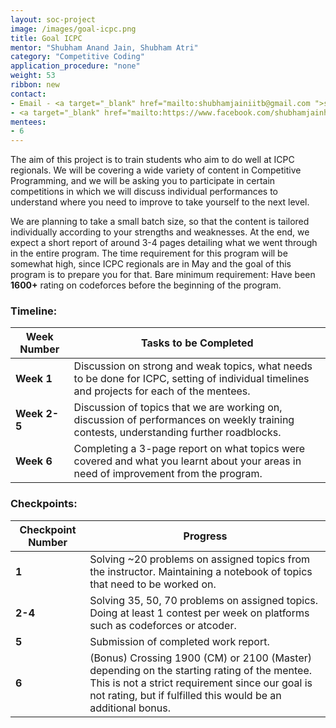 ```yaml
---
layout: soc-project
image: /images/goal-icpc.png
title: Goal ICPC
mentor: "Shubham Anand Jain, Shubham Atri"
category: "Competitive Coding"
application_procedure: "none"
weight: 53
ribbon: new
contact:
- Email - <a target="_blank" href="mailto:shubhamjainiitb@gmail.com ">shubhamjainiitb@gmail.com </a>
- <a target="_blank" href="mailto:https://www.facebook.com/shubhamjainhere/">Facebook</a>
mentees:
- 6
---
```



The aim of this project is to train students who aim to do well at ICPC regionals. We will be covering a wide variety of content in Competitive Programming, and we will be asking you to participate in certain competitions in which we will discuss individual performances to understand where you need to improve to take yourself to the next level. 

<!--break-->

We are planning to take a small batch size, so that the content is tailored individually according to your strengths and weaknesses. At the end, we expect a short report of around 3-4 pages detailing what we went through in the entire program. The time requirement for this program will be somewhat high, since ICPC regionals are in May and the goal of this program is to prepare you for that.
Bare minimum requirement: Have been **1600+** rating on codeforces before the beginning of the program.

<!--break-->

### Timeline:
<!--break-->

|Week Number  	| Tasks to be Completed|
|--- 			| --- | 
|**Week 1** 	|Discussion on strong and weak topics, what needs to be done for ICPC, setting of individual timelines and projects for each of the mentees.|
|**Week 2-5** 	|Discussion of topics that we are working on, discussion of performances on weekly training contests, understanding further roadblocks.|
|**Week 6** 	|Completing a 3-page report on what topics were covered and what you learnt about your areas in need of improvement from the program.|

### Checkpoints:
<!--break-->

|Checkpoint Number  | Progress|
|--- | --- | 
|**1** |Solving ~20 problems on assigned topics from the instructor. Maintaining a notebook of topics that need to be worked on.|
|**2-4** |Solving 35, 50, 70 problems on assigned topics. Doing at least 1 contest per week on platforms such as codeforces or atcoder.|
|**5** |Submission of completed work report.|
|**6** |(Bonus) Crossing 1900 (CM) or 2100 (Master) depending on the starting rating of the mentee. This is not a strict requirement since our goal is not rating, but if fulfilled this would be an additional bonus.|
